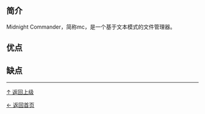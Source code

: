 ﻿
## 简介

Midnight Commander，简称mc，是一个基于文本模式的文件管理器。

## 优点

## 缺点


----
[↑ 返回上级](https://github.com/asin929/linux-software/blob/master/File-Processing/File-Processing.md)

[← 返回首页](https://github.com/asin929/linux-software)
